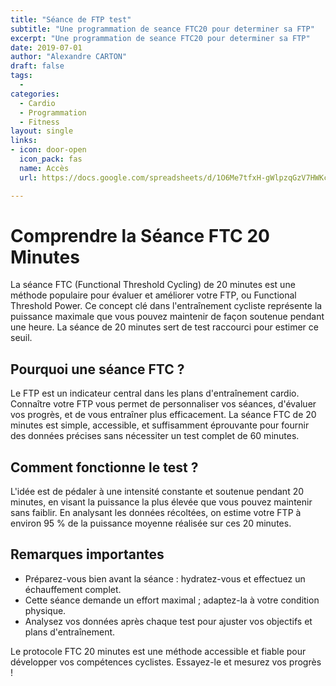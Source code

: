 ```yaml
---
title: "Séance de FTP test"
subtitle: "Une programmation de seance FTC20 pour determiner sa FTP"
excerpt: "Une programmation de seance FTC20 pour determiner sa FTP"
date: 2019-07-01
author: "Alexandre CARTON"
draft: false
tags:
  - 
categories:
  - Cardio
  - Programmation
  - Fitness
layout: single
links:
- icon: door-open
  icon_pack: fas
  name: Accès
  url: https://docs.google.com/spreadsheets/d/1O6Me7tfxH-gWlpzqGzV7HWKcy5Pr_7WtbrMv-aMDtIU/copy

---
```


# Comprendre la Séance FTC 20 Minutes

La séance FTC (Functional Threshold Cycling) de 20 minutes est une méthode populaire pour évaluer et améliorer votre FTP, ou Functional Threshold Power. Ce concept clé dans l'entraînement cycliste représente la puissance maximale que vous pouvez maintenir de façon soutenue pendant une heure. La séance de 20 minutes sert de test raccourci pour estimer ce seuil.

## Pourquoi une séance FTC ?

Le FTP est un indicateur central dans les plans d'entraînement cardio. Connaître votre FTP vous permet de personnaliser vos séances, d'évaluer vos progrès, et de vous entraîner plus efficacement. La séance FTC de 20 minutes est simple, accessible, et suffisamment éprouvante pour fournir des données précises sans nécessiter un test complet de 60 minutes.

## Comment fonctionne le test ?

L'idée est de pédaler à une intensité constante et soutenue pendant 20 minutes, en visant la puissance la plus élevée que vous pouvez maintenir sans faiblir. En analysant les données récoltées, on estime votre FTP à environ 95 % de la puissance moyenne réalisée sur ces 20 minutes.

## Remarques importantes

- Préparez-vous bien avant la séance : hydratez-vous et effectuez un échauffement complet.
- Cette séance demande un effort maximal ; adaptez-la à votre condition physique.
- Analysez vos données après chaque test pour ajuster vos objectifs et plans d'entraînement.

Le protocole FTC 20 minutes est une méthode accessible et fiable pour développer vos compétences cyclistes. Essayez-le et mesurez vos progrès !